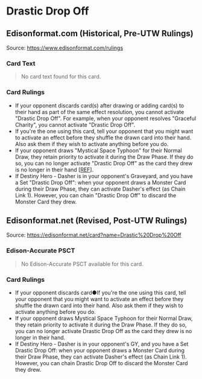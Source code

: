 # Drastic Drop Off

## Edisonformat.com (Historical, Pre-UTW Rulings)

Source: https://www.edisonformat.com/rulings

### Card Text

> No card text found for this card.

### Card Rulings

*   If your opponent discards card(s) after drawing or adding card(s) to their hand as part of the same effect resolution, you cannot activate "Drastic Drop Off". For example, when your opponent resolves "Graceful Charity", you cannot activate "Drastic Drop Off".
*   If you're the one using this card, tell your opponent that you might want to activate an effect before they shuffle the drawn card into their hand. Also ask them if they wish to activate anything before you do.
*   If your opponent draws "Mystical Space Typhoon" for their Normal Draw, they retain priority to activate it during the Draw Phase. If they do so, you can no longer activate "Drastic Drop Off" as the card they drew is no longer in their hand \[[REF](https://www.pojo.biz/board/showthread.php?t=1052536)\].
*   If Destiny Hero - Dasher is in your opponent's Graveyard, and you have a Set "Drastic Drop Off": when your opponent draws a Monster Card during their Draw Phase, they can activate Dasher's effect (as Chain Link 1). However, you can chain "Drastic Drop Off" to discard the Monster Card they drew.

## Edisonformat.net (Revised, Post-UTW Rulings)

Source: https://edisonformat.net/card?name=Drastic%20Drop%20Off

### Edison-Accurate PSCT

> No Edison-Accurate PSCT available for this card.

### Card Rulings

*   If your opponent discards card●If you're the one using this card, tell your opponent that you might want to activate an effect before they shuffle the drawn card into their hand. Also ask them if they wish to activate anything before you do.
*   If your opponent draws Mystical Space Typhoon for their Normal Draw, they retain priority to activate it during the Draw Phase. If they do so, you can no longer activate Drastic Drop Off as the card they drew is no longer in their hand.
*   If Destiny Hero - Dasher is in your opponent's GY, and you have a Set Drastic Drop Off: when your opponent draws a Monster Card during their Draw Phase, they can activate Dasher's effect (as Chain Link 1). However, you can chain Drastic Drop Off to discard the Monster Card they drew.
            